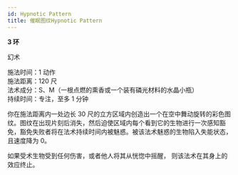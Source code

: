 ```yaml
---
id: Hypnotic Pattern
title: 催眠图纹Hypnotic Pattern
---
```


**3 环**

幻术

施法时间：1 动作  
施法距离：120 尺  
法术成分：S、M（一根点燃的熏香或一个装有磷光材料的水晶小瓶）  
持续时间：专注，至多 1 分钟

你在施法距离内一处边长 30 尺的立方区域内创造出一个在空中舞动旋转的彩色图纹。图纹在出现片刻后消失，然后迫使区域内每个看到它的生物进行一次感知豁免，豁免失败者将在法术持续时间内被魅惑。被该法术魅惑的生物陷入失能状态，
且速度降为 0。

如果受术生物受到任何伤害，或者他人将其从恍惚中摇醒，
则该法术在其身上的效应终止。
